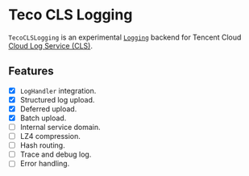 # Teco CLS Logging

`TecoCLSLogging` is an experimental [`Logging`](https://github.com/apple/swift-log) backend for Tencent Cloud [Cloud Log Service (CLS)](https://www.tencentcloud.com/products/cls).

## Features

- [x] `LogHandler` integration.
- [x] Structured log upload.
- [x] Deferred upload.
- [x] Batch upload.
- [ ] Internal service domain.
- [ ] LZ4 compression.
- [ ] Hash routing.
- [ ] Trace and debug log.
- [ ] Error handling.
